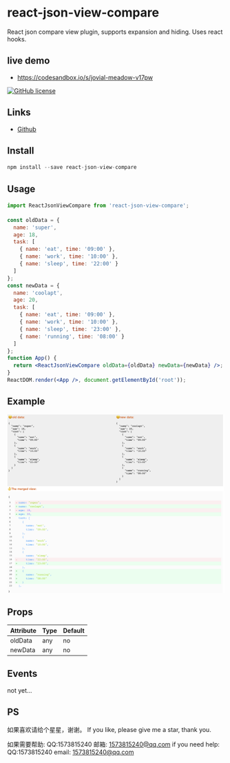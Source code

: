 # react-json-view-compare

React json compare view plugin, supports expansion and hiding. Uses react hooks.

## live demo

- https://codesandbox.io/s/jovial-meadow-v17pw

[![GitHub license](https://img.shields.io/badge/license-MIT-blue.svg)](https://github.com/5SSS/react-json-view-compare)

## Links

- [Github](https://github.com/5SSS/react-json-view-compare)

## Install

```js
npm install --save react-json-view-compare
```

## Usage

```jsx
import ReactJsonViewCompare from 'react-json-view-compare';

const oldData = {
  name: 'super',
  age: 18,
  task: [
    { name: 'eat', time: '09:00' },
    { name: 'work', time: '10:00' },
    { name: 'sleep', time: '22:00' }
  ]
};
const newData = {
  name: 'coolapt',
  age: 20,
  task: [
    { name: 'eat', time: '09:00' },
    { name: 'work', time: '10:00' },
    { name: 'sleep', time: '23:00' },
    { name: 'running', time: '08:00' }
  ]
};
function App() {
  return <ReactJsonViewCompare oldData={oldData} newData={newData} />;
}
ReactDOM.render(<App />, document.getElementById('root'));
```

## Example

![示例1](./assets/images/merge.png)

## Props

| Attribute | Type | Default |
| --------- | ---- | ------- |
| oldData   | any  | no      |
| newData   | any  | no      |

## Events

not yet...

## PS

如果喜欢请给个星星，谢谢。
If you like, please give me a star, thank you.

如果需要帮助: QQ:1573815240 邮箱: 1573815240@qq.com
if you need help: QQ:1573815240 email: 1573815240@qq.com
